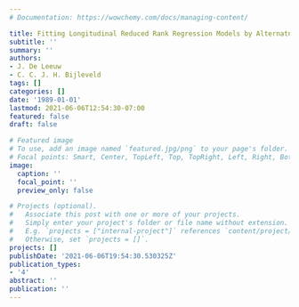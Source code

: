 ```yaml
---
# Documentation: https://wowchemy.com/docs/managing-content/

title: Fitting Longitudinal Reduced Rank Regression Models by Alternatng Least Squares
subtitle: ''
summary: ''
authors:
- J. De Leeuw
- C. C. J. H. Bijleveld
tags: []
categories: []
date: '1989-01-01'
lastmod: 2021-06-06T12:54:30-07:00
featured: false
draft: false

# Featured image
# To use, add an image named `featured.jpg/png` to your page's folder.
# Focal points: Smart, Center, TopLeft, Top, TopRight, Left, Right, BottomLeft, Bottom, BottomRight.
image:
  caption: ''
  focal_point: ''
  preview_only: false

# Projects (optional).
#   Associate this post with one or more of your projects.
#   Simply enter your project's folder or file name without extension.
#   E.g. `projects = ["internal-project"]` references `content/project/deep-learning/index.md`.
#   Otherwise, set `projects = []`.
projects: []
publishDate: '2021-06-06T19:54:30.530325Z'
publication_types:
- '4'
abstract: ''
publication: ''
---
```

